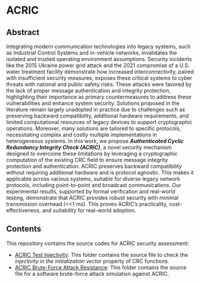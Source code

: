 # ACRIC

## Abstract
Integrating modern communication technologies into legacy systems, such as Industrial Control Systems and in-vehicle networks, invalidates the isolated and trusted operating environment assumptions. Security incidents like the 2015 Ukraine power grid attack and the 2021 compromise of a U.S. water treatment facility demonstrate how increased interconnectivity, paired with insufficient security measures, exposes these critical systems to cyber threats with national and public safety risks. These attacks were favored by the lack of proper message authentication and integrity protection, highlighting their importance as primary countermeasures to address these vulnerabilities and enhance system security. Solutions proposed in the literature remain largely unadopted in practice due to challenges such as preserving backward compatibility, additional hardware requirements, and limited computational resources of legacy devices to support cryptographic operations. Moreover, many solutions are tailored to specific  protocols, necessitating complex and costly multiple implementations in heterogeneous systems.
In this work, we propose **_Authenticated Cyclic Redundancy Integrity Check (ACRIC)_**, a novel security mechanism designed to overcome these limitations by leveraging a cryptographic computation of the existing CRC field to ensure message integrity protection and authentication. ACRIC preserves backward compatibility without requiring additional hardware and is protocol agnostic. This makes it applicable across various systems, suitable for diverse legacy network protocols, including point-to-point and broadcast communications. Our experimental results, supported by formal verification and real-world testing, demonstrate that ACRIC provides robust security with minimal transmission overhead (<<1 ms). This proves ACRIC’s practicality, cost-effectiveness, and suitability for real-world adoption.

## Contents
This repository contains the source codes for ACRIC security assessment:
- [ACRIC Test Injectivity](Test_injectivity): This folder contains the source file to check the *injectivity in the initialization vector* property of CRC functions.
- [ACRIC Brute-Force Attack Resistance](ACRIC_BruteForce): This folder contains the source file for a software brute-force attack simulation against ACRIC.
